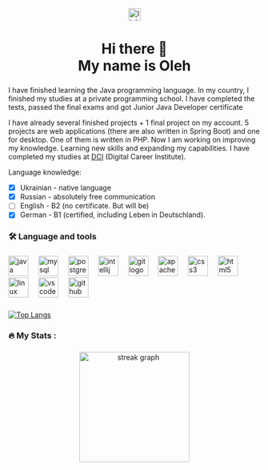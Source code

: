 <div align="center">
  <a href="https://www.linkedin.com/in/oleh-bryl/" target="_blank">
    <img src="https://img.shields.io/static/v1?message=LinkedIn&logo=linkedin&label=&color=0077B5&logoColor=white&labelColor=&style=for-the-badge" height="25" alt="linkedin logo"  />
  </a>
</div>

<h1 align="center">Hi there 👋<br>My name is Oleh</h1>

###

I have finished learning the Java programming language. In my country, I finished my studies at a private programming school. I have completed the tests, passed the final exams and got 
Junior Java Developer certificate

 I have already several finished projects + 1 final project on my account. 5 projects are web applications (there are also written in Spring Boot) and one for desktop. One of them is written in PHP. 
Now I am working on improving my knowledge. Learning new skills and expanding my capabilities. 
I have completed my studies at [DCI](https://digitalcareerinstitute.org/) (Digital Career Institute).

Language knowledge:
- [x] Ukrainian - native language
- [x] Russian - absolutely free communication
- [ ] English - B2 (no certificate. But will be)
- [x] German - B1 (certified, including Leben in Deutschland).

###

<h3 align="left">🛠 Language and tools</h3>

###

<div align="left">
  <img src="https://cdn.jsdelivr.net/gh/devicons/devicon/icons/java/java-original.svg" height="40" alt="java logo"  />
  <img width="12" />
  <img src="https://cdn.jsdelivr.net/gh/devicons/devicon/icons/mysql/mysql-original.svg" height="40" alt="mysql logo"  />
  <img width="12" />
  <img src="https://cdn.jsdelivr.net/gh/devicons/devicon/icons/postgresql/postgresql-original.svg" height="40" alt="postgresql logo"  />
  <img width="12" />
  <img src="https://cdn.jsdelivr.net/gh/devicons/devicon/icons/intellij/intellij-original.svg" height="40" alt="intellij logo"  />
  <img width="12" />
  <img src="https://cdn.jsdelivr.net/gh/devicons/devicon/icons/git/git-original.svg" height="40" alt="git logo"  />
  <img width="12" />
  <img src="https://cdn.jsdelivr.net/gh/devicons/devicon/icons/apache/apache-original.svg" height="40" alt="apache logo"  />
  <img width="12" />
  <img src="https://cdn.jsdelivr.net/gh/devicons/devicon/icons/css3/css3-original.svg" height="40" alt="css3 logo"  />
  <img width="12" />
  <img src="https://cdn.jsdelivr.net/gh/devicons/devicon/icons/html5/html5-original.svg" height="40" alt="html5 logo"  />
  <img width="12" />
  <img src="https://cdn.jsdelivr.net/gh/devicons/devicon/icons/linux/linux-original.svg" height="40" alt="linux logo"  />
  <img width="12" />
  <img src="https://cdn.jsdelivr.net/gh/devicons/devicon/icons/vscode/vscode-original.svg" height="40" alt="vscode logo"  />
  <img width="12" />
  <img src="https://cdn.simpleicons.org/github/181717" height="40" alt="github logo"  />
</div>

###

[![Top Langs](https://github-readme-stats.vercel.app/api/top-langs/?username=badrobin&layout=compact)](https://github.com/badrobin/github-readme-stats)

###

<h3 align="left">🔥   My Stats :</h3>

###

<div align="center">
  <img src="https://streak-stats.demolab.com?user=BADRobin&locale=en&mode=daily&theme=dark&hide_border=false&border_radius=5&order=3" height="220" alt="streak graph"  />
</div>


###
